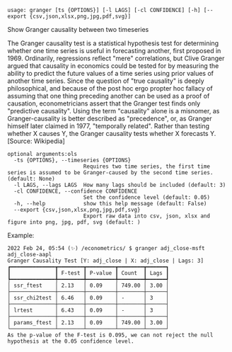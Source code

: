 ```
usage: granger [ts {OPTIONS}] [-l LAGS] [-cl CONFIDENCE] [-h] [--export {csv,json,xlsx,png,jpg,pdf,svg}]
```

Show Granger causality between two timeseries

The Granger causality test is a statistical hypothesis test for determining whether one time series is useful in forecasting another, first proposed in 1969. Ordinarily, regressions reflect "mere" correlations, but Clive Granger argued that causality in economics could be tested for by measuring the ability to predict the future values of a time series using prior values of another time series. Since the question of "true causality" is deeply philosophical, and because of the post hoc ergo propter hoc fallacy of assuming that one thing preceding another can be used as a proof of causation, econometricians assert that the Granger test finds only "predictive causality". Using the term "causality" alone is a misnomer, as Granger-causality is better described as "precedence", or, as Granger himself later claimed in 1977, "temporally related". Rather than testing whether X causes Y, the Granger causality tests whether X forecasts Y. [Source: Wikipedia]

```
optional arguments:ols 
  -ts {OPTIONS}, --timeseries {OPTIONS}
                        Requires two time series, the first time series is assumed to be Granger-caused by the second time series. (default: None)
  -l LAGS, --lags LAGS  How many lags should be included (default: 3)
  -cl CONFIDENCE, --confidence CONFIDENCE
                        Set the confidence level (default: 0.05)
  -h, --help            show this help message (default: False)
  --export {csv,json,xlsx,png,jpg,pdf,svg}
                        Export raw data into csv, json, xlsx and figure into png, jpg, pdf, svg (default: )
```

Example:
```
2022 Feb 24, 05:54 (✨) /econometrics/ $ granger adj_close-msft adj_close-aapl
Granger Causality Test [Y: adj_close | X: adj_close | Lags: 3]
┏━━━━━━━━━━━━━━┳━━━━━━━━┳━━━━━━━━━┳━━━━━━━━┳━━━━━━┓
┃              ┃ F-test ┃ P-value ┃ Count  ┃ Lags ┃
┡━━━━━━━━━━━━━━╇━━━━━━━━╇━━━━━━━━━╇━━━━━━━━╇━━━━━━┩
│ ssr_ftest    │ 2.13   │ 0.09    │ 749.00 │ 3.00 │
├──────────────┼────────┼─────────┼────────┼──────┤
│ ssr_chi2test │ 6.46   │ 0.09    │ -      │ 3    │
├──────────────┼────────┼─────────┼────────┼──────┤
│ lrtest       │ 6.43   │ 0.09    │ -      │ 3    │
├──────────────┼────────┼─────────┼────────┼──────┤
│ params_ftest │ 2.13   │ 0.09    │ 749.00 │ 3.00 │
└──────────────┴────────┴─────────┴────────┴──────┘
As the p-value of the F-test is 0.095, we can not reject the null hypothesis at the 0.05 confidence level.
```

